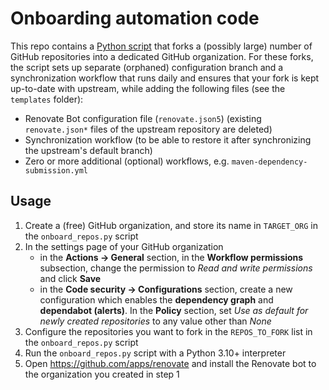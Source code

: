 # Onboarding automation code

This repo contains a [Python script](./onboard_repos.py) that forks a (possibly large) number of GitHub repositories into a dedicated GitHub organization. For these forks, the script sets up separate (orphaned) configuration branch and a synchronization workflow that runs daily and ensures that your fork is kept up-to-date with upstream, while adding the following files (see the `templates` folder):

- Renovate Bot configuration file (`renovate.json5`) (existing `renovate.json*` files of the upstream repository are deleted)
- Synchronization workflow (to be able to restore it after synchronizing the upstream's default branch)
- Zero or more additional (optional) workflows, e.g. `maven-dependency-submission.yml`

## Usage

1. Create a (free) GitHub organization, and store its name in `TARGET_ORG` in the `onboard_repos.py` script
2. In the settings page of your GitHub organization
   * in the **Actions -> General** section, in the **Workflow permissions** subsection, change the permission to _Read and write permissions_ and click **Save**
   * in the **Code security -> Configurations** section, create a new configuration which enables the **dependency graph** and **dependabot (alerts)**. In the **Policy** section, set _Use as default for newly created repositories_ to any value other than _None_
3. Configure the repositories you want to fork in the `REPOS_TO_FORK` list in the `onboard_repos.py` script
4. Run the `onboard_repos.py` script with a Python 3.10+ interpreter
6. Open https://github.com/apps/renovate and install the Renovate bot to the organization you created in step 1
